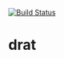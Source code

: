 [![Build Status](https://travis-ci.org/mariakalimeri/drat.svg?branch=master)](https://travis-ci.org/mariakalimeri/drat)

# drat
